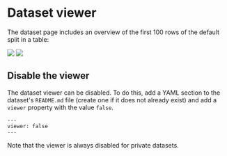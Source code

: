 # Dataset viewer

The dataset page includes an overview of the first 100 rows of the default split in a table:


<div class="flex justify-center">
<img class="block dark:hidden" src="https://huggingface.co/datasets/huggingface/documentation-images/resolve/main/hub/datasets-viewer.png"/>
<img class="hidden dark:block" src="https://huggingface.co/datasets/huggingface/documentation-images/resolve/main/hub/datasets-viewer-dark.png"/>
</div>

## Disable the viewer

The dataset viewer can be disabled. To do this, add a YAML section to the dataset's `README.md` file (create one if it does not already exist) and add a `viewer` property with the value `false`.

```
---
viewer: false
---
```

Note that the viewer is always disabled for private datasets.
